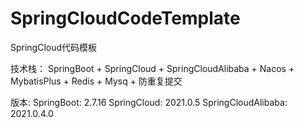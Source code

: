# SpringCloudCodeTemplate
SpringCloud代码模板

技术栈：
    SpringBoot + SpringCloud + SpringCloudAlibaba + Nacos + MybatisPlus + Redis + Mysq + 防重复提交

版本:
    SpringBoot: 2.7.16
    SpringCloud: 2021.0.5
    SpringCloudAlibaba: 2021.0.4.0


    
    